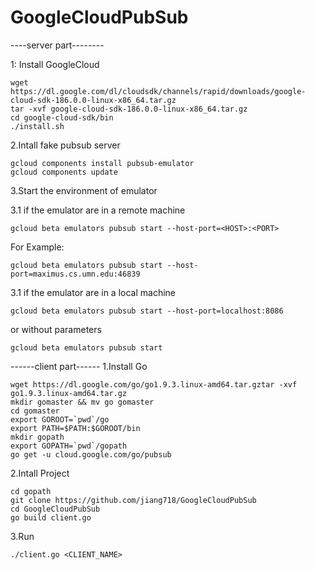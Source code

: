 # GoogleCloudPubSub

----server part--------

1: Install GoogleCloud 
```
wget https://dl.google.com/dl/cloudsdk/channels/rapid/downloads/google-cloud-sdk-186.0.0-linux-x86_64.tar.gz
tar -xvf google-cloud-sdk-186.0.0-linux-x86_64.tar.gz
cd google-cloud-sdk/bin
./install.sh
```

2.Intall fake pubsub server
```
gcloud components install pubsub-emulator
gcloud components update
```

3.Start the environment of emulator

3.1 if the emulator are in a remote machine 
```
gcloud beta emulators pubsub start --host-port=<HOST>:<PORT>
```

For Example:
```
gcloud beta emulators pubsub start --host-port=maximus.cs.umn.edu:46839
```

3.1 if the emulator are in a local machine
```
gcloud beta emulators pubsub start --host-port=localhost:8086
```
or without parameters
```
gcloud beta emulators pubsub start
```


------client part------
1.Install Go
```
wget https://dl.google.com/go/go1.9.3.linux-amd64.tar.gztar -xvf go1.9.3.linux-amd64.tar.gz
mkdir gomaster && mv go gomaster
cd gomaster
export GOROOT=`pwd`/go
export PATH=$PATH:$GOROOT/bin
mkdir gopath
export GOPATH=`pwd`/gopath
go get -u cloud.google.com/go/pubsub
```

2.Intall Project
```
cd gopath
git clone https://github.com/jiang718/GoogleCloudPubSub
cd GoogleCloudPubSub
go build client.go 
```

3.Run
```
./client.go <CLIENT_NAME>
```
